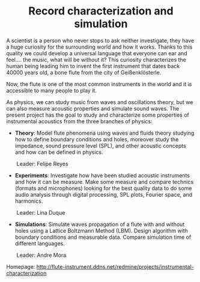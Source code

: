 <center> <h1>Record characterization and simulation</h1> </center>


A scientist is a person who never stops to ask neither investigate, they have a huge curiosity for the surrounding world and how it works. Thanks to this quality we could develop a universal language that everyone can ear and feel.... the music, what will be without it? This curiosity characterizes the human being leading him to invent the first instrument that dates back 40000 years old, a bone flute from the city of Geißenklösterle. 

Now, the flute is one of the most common instruments in the world and it is accessible to many people to play it. 

As physics, we can study music from waves and oscillations theory, but we can also measure acoustic properties and simulate sound waves. The present project has the goal to study and characterize some properties of instrumental acoustics from the three branches of physics:

* **Theory**: Model flute phenomena using waves and fluids theory studying how to define boundary conditions and holes, moreover study the impedance, sound pressure level (SPL), and other acoustic concepts and how can be defined in physics.

&nbsp;&nbsp;&nbsp;&nbsp;&nbsp;&nbsp; Leader: Felipe Reyes


* **Experiments**: Investigate how have been studied acoustic instruments and how it can be measure. Make some measure and compare technics (formats and microphones) looking for the best quality data to do some audio analysis through digital processing, SPL plots, Fourier space, and harmonics.

&nbsp;&nbsp;&nbsp;&nbsp;&nbsp;&nbsp; Leader: Lina Duque


* **Simulations**: Simulate waves propagation of a flute with and without holes using a Lattice Boltzmann Method (LBM). Design algorithm with boundary conditions and measurable data. Compare simulation time of different languages.

&nbsp;&nbsp;&nbsp;&nbsp;&nbsp;&nbsp; Leader: Andre Mora


Homepage: http://flute-instrument.ddns.net/redmine/projects/instrumental-characterization
